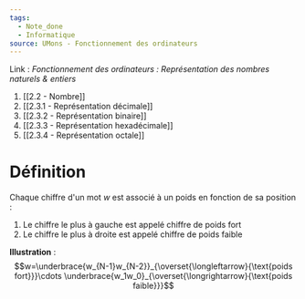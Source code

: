 ```yaml
---
tags:
  - Note_done
  - Informatique
source: UMons - Fonctionnement des ordinateurs
---
```


Link :
_Fonctionnement des ordinateurs : Représentation des nombres naturels & entiers_
1. [[2.2 - Nombre]]
1. [[2.3.1 - Représentation décimale]]
2. [[2.3.2 - Représentation binaire]]
3. [[2.3.3 - Représentation hexadécimale]]
4. [[2.3.4 - Représentation octale]]

# Définition
Chaque chiffre d'un mot $w$ est associé à un poids en fonction de sa position :
1. Le chiffre le plus à gauche est appelé chiffre de poids fort 
2. Le chiffre le plus à droite est appelé chiffre de poids faible 

**Illustration** : 
$$w=\underbrace{w_{N-1}w_{N-2}}_{\overset{\longleftarrow}{\text{poids fort}}}\cdots \underbrace{w_1w_0}_{\overset{\longrightarrow}{\text{poids faible}}}$$
